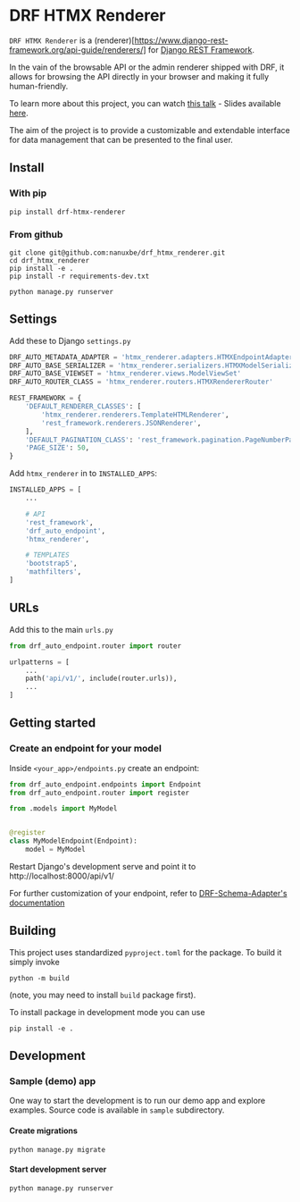 # DRF HTMX Renderer

`DRF HTMX Renderer` is a (renderer)[https://www.django-rest-framework.org/api-guide/renderers/] for [Django REST Framework](https://www.django-rest-framework.org/).

In the vain of the browsable API or the admin renderer shipped with DRF, it allows for browsing the API directly in your browser and making it fully human-friendly.

To learn more about this project, you can watch [this talk](https://program.europython.eu/europython-2023/talk/BRY8JS/) - Slides available [here](https://slides.levit.be/ep2023/).

The aim of the project is to provide a customizable and extendable interface for data management that can be presented to the final user.

## Install

### With pip

```
pip install drf-htmx-renderer
```

### From github

```
git clone git@github.com:nanuxbe/drf_htmx_renderer.git
cd drf_htmx_renderer
pip install -e .
pip install -r requirements-dev.txt

python manage.py runserver
```

## Settings

Add these to Django `settings.py`

```python
DRF_AUTO_METADATA_ADAPTER = 'htmx_renderer.adapters.HTMXEndpointAdapter'
DRF_AUTO_BASE_SERIALIZER = 'htmx_renderer.serializers.HTMXModelSerializer'
DRF_AUTO_BASE_VIEWSET = 'htmx_renderer.views.ModelViewSet'
DRF_AUTO_ROUTER_CLASS = 'htmx_renderer.routers.HTMXRendererRouter'

REST_FRAMEWORK = {
    'DEFAULT_RENDERER_CLASSES': [
        'htmx_renderer.renderers.TemplateHTMLRenderer',
        'rest_framework.renderers.JSONRenderer',
    ],
    'DEFAULT_PAGINATION_CLASS': 'rest_framework.pagination.PageNumberPagination',
    'PAGE_SIZE': 50,
}
```

Add `htmx_renderer` in to `INSTALLED_APPS`:

```python
INSTALLED_APPS = [
    ...

    # API
    'rest_framework',
    'drf_auto_endpoint',
    'htmx_renderer',

    # TEMPLATES
    'bootstrap5',
    'mathfilters',
]
```

## URLs

Add this to the main `urls.py`

```python
from drf_auto_endpoint.router import router

urlpatterns = [
    ...
    path('api/v1/', include(router.urls)),
    ...
]
```

## Getting started

### Create an endpoint for your model

Inside `<your_app>/endpoints.py` create an endpoint:

```python
from drf_auto_endpoint.endpoints import Endpoint
from drf_auto_endpoint.router import register

from .models import MyModel


@register
class MyModelEndpoint(Endpoint):
    model = MyModel
```

Restart Django's development serve and point it to http://localhost:8000/api/v1/

For further customization of your endpoint, refer to [DRF-Schema-Adapter's documentation](https://drf-schema-adapter.readthedocs.io/en/latest/drf_auto_endpoint/endpoint/)

## Building

This project uses standardized `pyproject.toml` for the package. To build it simply invoke

    python -m build

(note, you may need to install `build` package first).

To install package in development mode you can use

    pip install -e .

## Development


### Sample (demo) app

One way to start the development is to run our demo app
and explore examples.
Source code is available in `sample` subdirectory.

#### Create migrations

    python manage.py migrate

#### Start development server

    python manage.py runserver

